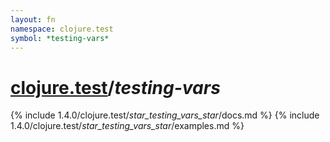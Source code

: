 ```yaml
---
layout: fn
namespace: clojure.test
symbol: *testing-vars*
---
```


# [clojure.test](../)/*testing-vars*

{% include 1.4.0/clojure.test/_star_testing_vars_star_/docs.md %}
{% include 1.4.0/clojure.test/_star_testing_vars_star_/examples.md %}

